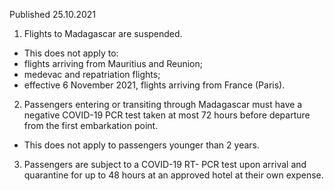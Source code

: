 Published 25.10.2021
1. Flights to Madagascar are suspended.
- This does not apply to:
- flights arriving from Mauritius and Reunion;
- medevac and repatriation flights;
- effective 6 November 2021, flights arriving from France (Paris).
2. Passengers entering or transiting through Madagascar must have a negative COVID-19 PCR test taken at most 72 hours before departure from the first embarkation point.
- This does not apply to passengers younger than 2 years.
3. Passengers are subject to a COVID-19 RT- PCR test upon arrival and quarantine for up to 48 hours at an approved hotel at their own expense.
